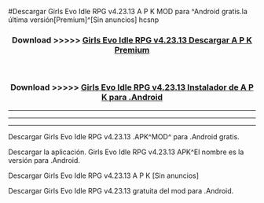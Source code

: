 #Descargar Girls Evo Idle RPG v4.23.13  A P K MOD para ^Android gratis.la última versión[Premium]^[Sin anuncios] hcsnp



<div align="center">
<h3>Download >>>>> <a href="https://es-web.web.app/?es= Girls Evo Idle RPG v4.23.13 ">Girls Evo Idle RPG v4.23.13  Descargar A P K Premium</a></h3><br>

<h3>Download >>>>> <a href="https://es-web.web.app/?es= Girls Evo Idle RPG v4.23.13 ">Girls Evo Idle RPG v4.23.13  Instalador de A P K para .Android</a></h3>
</div>


----------------------------------------------------------

----------------------------------------------------------

----------------------------------------------------------

Descargar Girls Evo Idle RPG v4.23.13  .APK^MOD^ para .Android gratis.

Descargar la aplicación. Girls Evo Idle RPG v4.23.13  APK^El nombre es la versión para .Android.

Descargar Girls Evo Idle RPG v4.23.13  A P K [Sin anuncios]

Descargar Girls Evo Idle RPG v4.23.13  gratuita del mod para .Android.